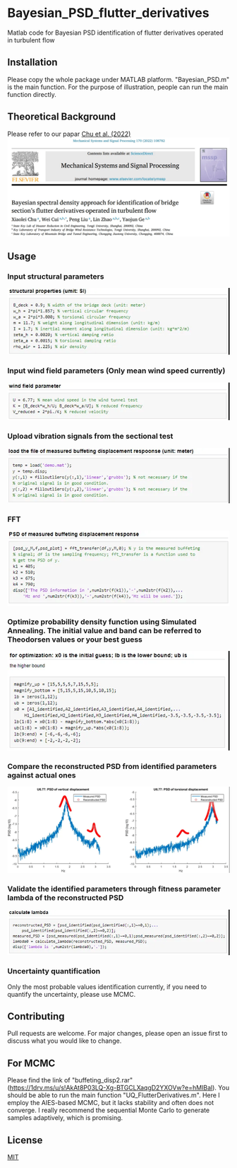 # Bayesian_PSD_flutter_derivatives
Matlab code for Bayesian PSD identification of flutter derivatives operated in turbulent flow

## Installation
Please copy the whole package under MATLAB platform. "Bayesian_PSD.m" is the main function. For the purpose of illustration, people can run the main function directly.

## Theoretical Background
Please refer to our papar [Chu et al. (2022)](https://doi.org/10.1016/j.ymssp.2021.108782)
![paper](/readmeFigures/paper.png)

## Usage

### Input structural parameters
![structure](/readmeFigures/structure.png)

### Input wind field parameters (Only mean wind speed currently)
![windField](/readmeFigures/windField.png)

### Upload vibration signals from the sectional test
![buffetingSignal](/readmeFigures/buffetingSignal.png)

### FFT
![fft](/readmeFigures/fft.png)


### Optimize probability density function using Simulated Annealing. The initial value and band can be referred to Theodorsen values or your best guess
![optimize](/readmeFigures/optimize.png)

### Compare the reconstructed PSD from identified parameters against actual ones
![validate](/readmeFigures/validate.png)

### Validate the identified parameters through fitness parameter lambda of the reconstructed PSD
![fitness](/readmeFigures/fitness.png)

### Uncertainty quantification
Only the most probable values identification currently, if you need to quantify the uncertainty, please use MCMC.

## Contributing
Pull requests are welcome. For major changes, please open an issue first to discuss what you would like to change.

## For MCMC
Please find the link of "buffeting_disp2.rar" (https://1drv.ms/u/s!AkAt8P03LQ-Xg-BTGCLXaqgD2YXOVw?e=hMIBal). You should be able to run the main function "UQ_FlutterDerivatives.m". Here I employ the AIES-based MCMC, but it lacks stability and often does not converge. I really recommend the sequential Monte Carlo to generate samples adaptively, which is promising.

## License
[MIT](https://choosealicense.com/licenses/mit/)
